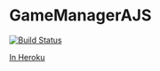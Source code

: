 GameManagerAJS
==============
[![Build Status](http://travis-ci.org/girardot/GameManagerAJS.png)](http://travis-ci.org/girardot/GameManagerAJS)


[In Heroku](http://gamemanagerajs.herokuapp.com/)





